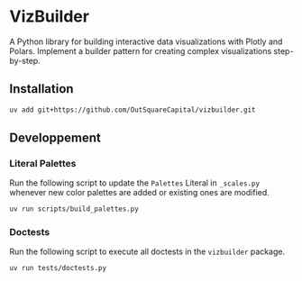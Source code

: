 # VizBuilder

A Python library for building interactive data visualizations with Plotly and Polars.
Implement a builder pattern for creating complex visualizations step-by-step.

## Installation

```bash
uv add git+https://github.com/OutSquareCapital/vizbuilder.git
```

## Developpement

### Literal Palettes

Run the following script to update the `Palettes` Literal in `_scales.py` whenever new color palettes are added or existing ones are modified.

```bash
uv run scripts/build_palettes.py
```

### Doctests

Run the following script to execute all doctests in the `vizbuilder` package.

```bash
uv run tests/doctests.py
```
